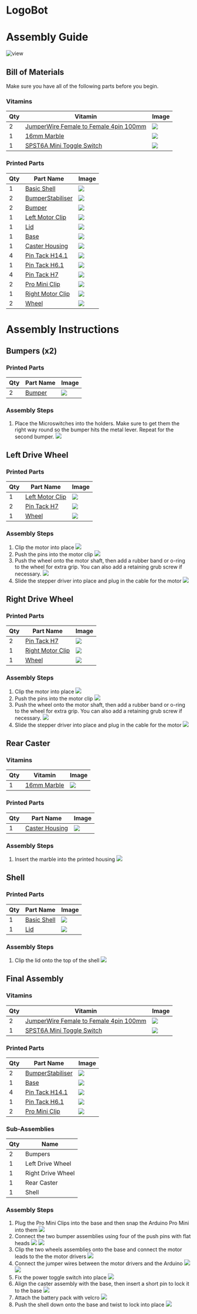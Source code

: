# LogoBot
# Assembly Guide

![view](../images/LogoBot_view.png)

## Bill of Materials

Make sure you have all of the following parts before you begin.

### Vitamins

Qty | Vitamin | Image
--- | --- | ---
2 | [JumperWire Female to Female 4pin 100mm]() | ![](../vitamins/images/JumperWireFemaletoFemale4pin100mm_view.png) | 
1 | [16mm Marble]() | ![](../vitamins/images/16mmMarble_view.png) | 
1 | [SPST6A Mini Toggle Switch]() | ![](../vitamins/images/SPST6AMiniToggleSwitch_view.png) | 

### Printed Parts

Qty | Part Name | Image
--- | --- | ---
1 | [Basic Shell](../printedparts/stl/BasicShell.stl) | ![](../printedparts/images/BasicShell_view.png) | 
2 | [BumperStabiliser](../printedparts/stl/BumperStabiliser.stl) | ![](../printedparts/images/BumperStabiliser_view.png) | 
2 | [Bumper](../printedparts/stl/Bumper.stl) | ![](../printedparts/images/Bumper_view.png) | 
1 | [Left Motor Clip](../printedparts/stl/LeftMotorClip.stl) | ![](../printedparts/images/LeftMotorClip_view.png) | 
1 | [Lid](../printedparts/stl/Lid.stl) | ![](../printedparts/images/Lid_view.png) | 
1 | [Base](../printedparts/stl/Base.stl) | ![](../printedparts/images/Base_view.png) | 
1 | [Caster Housing](../printedparts/stl/CasterHousing.stl) | ![](../printedparts/images/CasterHousing_view.png) | 
4 | [Pin Tack H14.1](../printedparts/stl/PinTackH141.stl) | ![](../printedparts/images/PinTackH141_view.png) | 
1 | [Pin Tack H6.1](../printedparts/stl/PinTackH61.stl) | ![](../printedparts/images/PinTackH61_view.png) | 
4 | [Pin Tack H7](../printedparts/stl/PinTackH7.stl) | ![](../printedparts/images/PinTackH7_view.png) | 
2 | [Pro Mini Clip](../printedparts/stl/ProMiniClip.stl) | ![](../printedparts/images/ProMiniClip_view.png) | 
1 | [Right Motor Clip](../printedparts/stl/RightMotorClip.stl) | ![](../printedparts/images/RightMotorClip_view.png) | 
2 | [Wheel](../printedparts/stl/Wheel.stl) | ![](../printedparts/images/Wheel_view.png) | 


# Assembly Instructions

## Bumpers (x2)

### Printed Parts

Qty | Part Name | Image
--- | --- | ---
2 | [Bumper](../printedparts/stl/Bumper.stl) | ![](../printedparts/images/Bumper_view.png) | 

### Assembly Steps

1. Place the Microswitches into the holders.  Make sure to get them the right way round so the bumper hits the metal lever.  Repeat for the second bumper.
![](../assemblies/LogoBot/Bumpers_step1_view.png)


## Left Drive Wheel

### Printed Parts

Qty | Part Name | Image
--- | --- | ---
1 | [Left Motor Clip](../printedparts/stl/LeftMotorClip.stl) | ![](../printedparts/images/LeftMotorClip_view.png) | 
2 | [Pin Tack H7](../printedparts/stl/PinTackH7.stl) | ![](../printedparts/images/PinTackH7_view.png) | 
1 | [Wheel](../printedparts/stl/Wheel.stl) | ![](../printedparts/images/Wheel_view.png) | 

### Assembly Steps

1. Clip the motor into place
![](../assemblies/LogoBot/LeftDriveWheel_step1_view.png)
2. Push the pins into the motor clip
![](../assemblies/LogoBot/LeftDriveWheel_step2_view.png)
3. Push the wheel onto the motor shaft, then add a rubber band or o-ring to the wheel for extra grip.  You can also add a retaining grub screw if necessary.
![](../assemblies/LogoBot/LeftDriveWheel_step3_view.png)
4. Slide the stepper driver into place and plug in the cable for the motor
![](../assemblies/LogoBot/LeftDriveWheel_step4_view.png)


## Right Drive Wheel

### Printed Parts

Qty | Part Name | Image
--- | --- | ---
2 | [Pin Tack H7](../printedparts/stl/PinTackH7.stl) | ![](../printedparts/images/PinTackH7_view.png) | 
1 | [Right Motor Clip](../printedparts/stl/RightMotorClip.stl) | ![](../printedparts/images/RightMotorClip_view.png) | 
1 | [Wheel](../printedparts/stl/Wheel.stl) | ![](../printedparts/images/Wheel_view.png) | 

### Assembly Steps

1. Clip the motor into place
![](../assemblies/LogoBot/RightDriveWheel_step1_view.png)
2. Push the pins into the motor clip
![](../assemblies/LogoBot/RightDriveWheel_step2_view.png)
3. Push the wheel onto the motor shaft, then add a rubber band or o-ring to the wheel for extra grip.  You can also add a retaining grub screw if necessary.
![](../assemblies/LogoBot/RightDriveWheel_step3_view.png)
4. Slide the stepper driver into place and plug in the cable for the motor
![](../assemblies/LogoBot/RightDriveWheel_step4_view.png)


## Rear Caster

### Vitamins

Qty | Vitamin | Image
--- | --- | ---
1 | [16mm Marble]() | ![](../vitamins/images/16mmMarble_view.png) | 

### Printed Parts

Qty | Part Name | Image
--- | --- | ---
1 | [Caster Housing](../printedparts/stl/CasterHousing.stl) | ![](../printedparts/images/CasterHousing_view.png) | 

### Assembly Steps

1. Insert the marble into the printed housing
![](../assemblies/LogoBot/RearCaster_step1_view.png)


## Shell

### Printed Parts

Qty | Part Name | Image
--- | --- | ---
1 | [Basic Shell](../printedparts/stl/BasicShell.stl) | ![](../printedparts/images/BasicShell_view.png) | 
1 | [Lid](../printedparts/stl/Lid.stl) | ![](../printedparts/images/Lid_view.png) | 

### Assembly Steps

1. Clip the lid onto the top of the shell
![](../assemblies/LogoBot/Shell_step1_view.png)


## Final Assembly

### Vitamins

Qty | Vitamin | Image
--- | --- | ---
2 | [JumperWire Female to Female 4pin 100mm]() | ![](../vitamins/images/JumperWireFemaletoFemale4pin100mm_view.png) | 
1 | [SPST6A Mini Toggle Switch]() | ![](../vitamins/images/SPST6AMiniToggleSwitch_view.png) | 

### Printed Parts

Qty | Part Name | Image
--- | --- | ---
2 | [BumperStabiliser](../printedparts/stl/BumperStabiliser.stl) | ![](../printedparts/images/BumperStabiliser_view.png) | 
1 | [Base](../printedparts/stl/Base.stl) | ![](../printedparts/images/Base_view.png) | 
4 | [Pin Tack H14.1](../printedparts/stl/PinTackH141.stl) | ![](../printedparts/images/PinTackH141_view.png) | 
1 | [Pin Tack H6.1](../printedparts/stl/PinTackH61.stl) | ![](../printedparts/images/PinTackH61_view.png) | 
2 | [Pro Mini Clip](../printedparts/stl/ProMiniClip.stl) | ![](../printedparts/images/ProMiniClip_view.png) | 

### Sub-Assemblies

Qty | Name 
--- | --- 
2 | Bumpers
1 | Left Drive Wheel
1 | Right Drive Wheel
1 | Rear Caster
1 | Shell

### Assembly Steps

1. Plug the Pro Mini Clips into the base and then snap the Arduino Pro Mini into them
![](../assemblies/LogoBot/FinalAssembly_step1_view.png)
2. Connect the two bumper assemblies using four of the push pins with flat heads
![](../assemblies/LogoBot/FinalAssembly_step2_view.png)
![](../assemblies/LogoBot/FinalAssembly_step2_Plan.png)
4. Clip the two wheels assemblies onto the base and                    connect the motor leads to the the motor drivers
![](../assemblies/LogoBot/FinalAssembly_step4_view.png)
5. Connect the jumper wires between the motor drivers and the Arduino
![](../assemblies/LogoBot/FinalAssembly_step5_view.png)
![](../assemblies/LogoBot/FinalAssembly_step5_plan.png)
6. Fix the power toggle switch into place
![](../assemblies/LogoBot/FinalAssembly_step6_view.png)
9. Align the caster assembly with the base, then insert a short pin to lock it to the base
![](../assemblies/LogoBot/FinalAssembly_step9_view.png)
10. Attach the battery pack with velcro
![](../assemblies/LogoBot/FinalAssembly_step10_view.png)
11. Push the shell down onto the base and twist to lock into place
![](../assemblies/LogoBot/FinalAssembly_step11_view.png)


